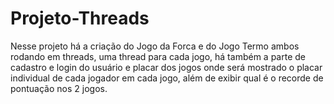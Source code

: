 # Projeto-Threads

Nesse projeto há a criação do Jogo da Forca e do Jogo Termo ambos rodando em threads, uma thread para cada jogo, há também a parte de cadastro e login do usuário e placar dos jogos onde será mostrado o placar individual de cada jogador em cada jogo, além de exibir qual é o recorde de pontuação nos 2 jogos.
